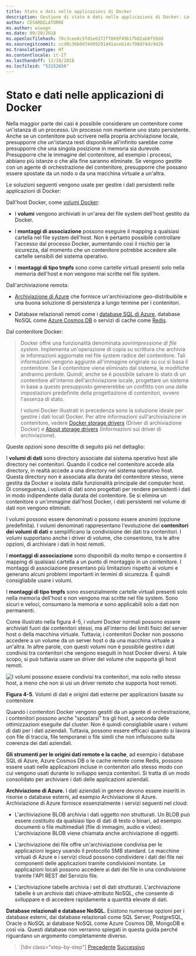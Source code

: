 ```yaml
---
title: Stato e dati nelle applicazioni di Docker
description: Gestione di stato e dati nelle applicazioni di Docker. Le istanze dei microservizi sono espandibili, ma I DATI NON LO SONO.Informazioni su come gestire questo aspetto con i microservizi.
author: CESARDELATORRE
ms.author: wiwagn
ms.date: 09/20/2018
ms.openlocfilehash: 70c3cee8c5fd1e63f2ff869f49b1fb02ab8f59dd
ms.sourcegitcommit: ccd8c36b0d74d99291d41aceb14cf98d74dc9d2b
ms.translationtype: HT
ms.contentlocale: it-IT
ms.lasthandoff: 12/10/2018
ms.locfileid: "53152656"
---
```

# <a name="state-and-data-in-docker-applications"></a>Stato e dati nelle applicazioni di Docker

Nella maggior parte dei casi è possibile considerare un contenitore come un'istanza di un processo. Un processo non mantiene uno stato persistente. Anche se un contenitore può scrivere nella propria archiviazione locale, presupporre che un'istanza resti disponibile all'infinito sarebbe come presupporre che una singola posizione in memoria sia durevole. Presupporre che le immagine del contenitore, ad esempio i processi, abbiano più istanze o che alla fine saranno eliminate. Se vengono gestite con un agente di orchestrazione del contenitore, presupporre che possano essere spostate da un nodo o da una macchina virtuale a un'altra.

Le soluzioni seguenti vengono usate per gestire i dati persistenti nelle applicazioni di Docker:

Dall'host Docker, come [volumi Docker](https://docs.docker.com/engine/admin/volumes/):

- I **volumi** vengono archiviati in un'area del file system dell'host gestito da Docker.

- I **montaggi di associazione** possono eseguire il mapping a qualsiasi cartella nel file system dell'host. Non è pertanto possibile controllare l'accesso dal processo Docker, aumentando così il rischio per la sicurezza, dal momento che un contenitore potrebbe accedere alle cartelle sensibili del sistema operativo.

- I **montaggi di tipo tmpfs** sono come cartelle virtuali presenti solo nella memoria dell'host e non vengono mai scritte nel file system.

Dall'archiviazione remota:

- [Archiviazione di Azure](https://azure.microsoft.com/documentation/services/storage/) che fornisce un'archiviazione geo-distribuibile e una buona soluzione di persistenza a lungo termine per i contenitori.

- Database relazionali remoti come i [database SQL di Azure](https://azure.microsoft.com/services/sql-database/), database NoSQL come [Azure Cosmos DB](https://docs.microsoft.com/azure/cosmos-db/introduction) o servizi di cache come [Redis](https://redis.io/).

Dal contenitore Docker:

> Docker offre una funzionalità denominata *sovrimpressione di file system*. Implementa un'operazione di copia su scrittura che archivia le informazioni aggiornate nel file system radice del contenitore. Tali informazioni vengono aggiunte all'immagine originale su cui si basa il contenitore. Se il contenitore viene eliminato dal sistema, le modifiche andranno perdute. Quindi, anche se è possibile salvare lo stato di un contenitore all'interno dell'archiviazione locale, progettare un sistema in base a questo presupposto genererebbe un conflitto con una delle impostazioni predefinite della progettazione di contenitori, ovvero l'assenza di stato.
>
> I volumi Docker illustrati in precedenza sono la soluzione ideale per gestire i dati locali Docker. Per altre informazioni sull'archiviazione in contenitore, vedere [Docker storage drivers](https://docs.docker.com/storage/storagedriver/select-storage-driver/) (Driver di archiviazione Docker) e [About storage drivers](https://docs.docker.com/storage/storagedriver/) (Informazioni sui driver di archiviazione).

Queste opzioni sono descritte di seguito più nel dettaglio:

I **volumi di dati** sono directory associate dal sistema operativo host alle directory nei contenitori. Quando il codice nel contenitore accede alla directory, in realtà accede a una directory nel sistema operativo host. Questa directory non è associata alla durata del contenitore stesso, viene gestita da Docker e isolata dalla funzionalità principale del computer host. Di conseguenza, i volumi di dati sono progettati per rendere persistenti i dati in modo indipendente dalla durata del contenitore. Se si elimina un contenitore o un'immagine dall'host Docker, i dati persistenti nel volume di dati non vengono eliminati.

I volumi possono essere denominati o possono essere anonimi (opzione predefinita). I volumi denominati rappresentano l'evoluzione dei **contenitori dei volumi di dati** e semplificano la condivisione dei dati tra contenitori. I volumi supportano anche i driver di volume, che consentono, tra le altre opzioni, di archiviare i dati in host remoti.

I **montaggi di associazione** sono disponibili da molto tempo e consentire il mapping di qualsiasi cartella a un punto di montaggio in un contenitore. I montaggi di associazione presentano più limitazioni rispetto ai volumi e generano alcuni problemi importanti in termini di sicurezza. È quindi consigliabile usare i volumi.

I **montaggi di tipo tmpfs** sono essenzialmente cartelle virtuali presenti solo nella memoria dell'host e non vengono mai scritte nel file system. Sono sicuri e veloci, consumano la memoria e sono applicabili solo a dati non permanenti.

Come illustrato nella figura 4-5, i volumi Docker normali possono essere archiviati fuori dai contenitori stessi, ma all'interno dei limiti fisici del server host o della macchina virtuale. Tuttavia, i contenitori Docker non possono accedere a un volume da un server host o da una macchina virtuale a un'altra. In altre parole, con questi volumi non è possibile gestire i dati condivisi tra contenitori che vengono eseguiti in host Docker diversi. A tale scopo, si può tuttavia usare un driver del volume che supporta gli host remoti.

![I volumi possono essere condivisi tra contenitori, ma solo nello stesso host, a meno che non si usi un driver remoto che supporta host remoti. ](./media/image5.png)

**Figura 4-5**. Volumi di dati e origini dati esterne per applicazioni basate su contenitore

Quando i contenitori Docker vengono gestiti da un agente di orchestrazione, i contenitori possono anche "spostarsi" tra gli host, a seconda delle ottimizzazioni eseguite dal cluster. Non è quindi consigliabile usare i volumi di dati per i dati aziendali. Tuttavia, possono essere efficaci quando si lavora con file di traccia, file temporanei o file simili che non influiscono sulla coerenza dei dati aziendali.

**Gli strumenti per le origini dati remote e la cache**, ad esempio i database SQL di Azure, Azure Cosmos DB o le cache remote come Redis, possono essere usati nelle applicazioni incluse in contenitori allo stesso modo con cui vengono usati durante lo sviluppo senza contenitori. Si tratta di un modo consolidato per archiviare i dati delle applicazioni aziendali.

**Archiviazione di Azure.** I dati aziendali in genere devono essere inseriti in risorse o database esterni, ad esempio Archiviazione di Azure. Archiviazione di Azure fornisce essenzialmente i servizi seguenti nel cloud:

- L'archiviazione BLOB archivia i dati oggetto non strutturati. Un BLOB può essere costituito da qualsiasi tipo di dati di testo o binari, ad esempio documenti o file multimediali (file di immagini, audio e video). L'archiviazione BLOB viene chiamata anche archiviazione di oggetti.

- L'archiviazione dei file offre un'archiviazione condivisa per le applicazioni legacy usando il protocollo SMB standard. Le macchine virtuali di Azure e i servizi cloud possono condividere i dati dei file nei componenti delle applicazioni tramite condivisioni montate. Le applicazioni locali possono accedere ai dati dei file in una condivisione tramite l'API REST del Servizio file.

- L'archiviazione tabelle archivia i set di dati strutturati. L'archiviazione tabelle è un archivio dati chiave-attributo NoSQL, che consente di sviluppare e di accedere rapidamente a quantità elevate di dati.

**Database relazionali e database NoSQL.** Esistono numerose opzioni per i database esterni, dai database relazionali come SQL Server, PostgreSQL, Oracle o NoSQL ai database NoSQL come Azure Cosmos DB, MongoDB e così via. Questi database non verranno spiegati in questa guida perché riguardano un argomento completamente diverso.

>[!div class="step-by-step"]
>[Precedente](containerize-monolithic-applications.md)
>[Successivo](service-oriented-architecture.md)
